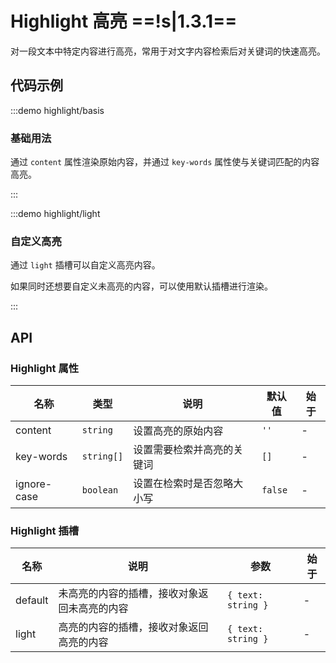 # Highlight 高亮 ==!s|1.3.1==

对一段文本中特定内容进行高亮，常用于对文字内容检索后对关键词的快速高亮。

## 代码示例

:::demo highlight/basis

### 基础用法

通过 `content` 属性渲染原始内容，并通过 `key-words` 属性使与关键词匹配的内容高亮。

:::

:::demo highlight/light

### 自定义高亮

通过 `light` 插槽可以自定义高亮内容。

如果同时还想要自定义未高亮的内容，可以使用默认插槽进行渲染。

:::

## API

### Highlight 属性

| 名称        | 类型       | 说明                       | 默认值  | 始于 |
| ----------- | ---------- | -------------------------- | ------- | ---- |
| content     | `string`   | 设置高亮的原始内容         | `''`    | -    |
| key-words   | `string[]` | 设置需要检索并高亮的关键词 | `[]`    | -    |
| ignore-case | `boolean`  | 设置在检索时是否忽略大小写 | `false` | -    |

### Highlight 插槽

| 名称    | 说明                                         | 参数               | 始于 |
| ------- | -------------------------------------------- | ------------------ | ---- |
| default | 未高亮的内容的插槽，接收对象返回未高亮的内容 | `{ text: string }` | -    |
| light   | 高亮的内容的插槽，接收对象返回高亮的内容     | `{ text: string }` | -    |
